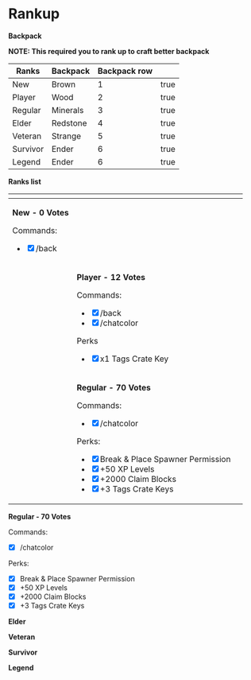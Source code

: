 # Rankup

**Backpack**

**NOTE: This required you to rank up to craft better backpack**

<table><thead><tr><th>Ranks</th><th>Backpack</th><th>Backpack row</th><th data-type="checkbox"></th></tr></thead><tbody><tr><td>New</td><td>Brown</td><td>1</td><td>true</td></tr><tr><td>Player</td><td>Wood</td><td>2</td><td>true</td></tr><tr><td>Regular</td><td>Minerals</td><td>3</td><td>true</td></tr><tr><td>Elder</td><td>Redstone</td><td>4</td><td>true</td></tr><tr><td>Veteran</td><td>Strange</td><td>5</td><td>true</td></tr><tr><td>Survivor</td><td>Ender</td><td>6</td><td>true</td></tr><tr><td>Legend</td><td>Ender</td><td>6</td><td>true</td></tr></tbody></table>



**Ranks list**



<table data-view="cards"><thead><tr><th></th><th></th><th></th></tr></thead><tbody><tr><td><p></p><p><strong>New - 0 Votes</strong></p><p>Commands:</p><ul class="contains-task-list"><li><input type="checkbox" checked>/back</li></ul></td><td></td><td></td></tr><tr><td></td><td><p><strong>Player - 12 Votes</strong></p><p>Commands:</p><ul class="contains-task-list"><li><input type="checkbox" checked>/back</li><li><input type="checkbox" checked>/chatcolor</li></ul><p>Perks</p><ul class="contains-task-list"><li><input type="checkbox" checked>x1 Tags Crate Key</li></ul></td><td></td></tr><tr><td></td><td><p><strong>Regular - 70 Votes</strong></p><p>Commands:</p><ul class="contains-task-list"><li><input type="checkbox" checked>/chatcolor</li></ul><p>Perks:</p><ul class="contains-task-list"><li><input type="checkbox" checked>Break &#x26; Place Spawner Permission</li><li><input type="checkbox" checked>+50 XP Levels</li><li><input type="checkbox" checked>+2000 Claim Blocks</li><li><input type="checkbox" checked>+3 Tags Crate Keys</li></ul></td><td></td></tr></tbody></table>



**Regular - 70 Votes**

Commands:

* [x] /chatcolor

Perks:

* [x] Break & Place Spawner Permission
* [x] \+50 XP Levels
* [x] \+2000 Claim Blocks
* [x] \+3 Tags Crate Keys

**Elder**

**Veteran**

**Survivor**

**Legend**
